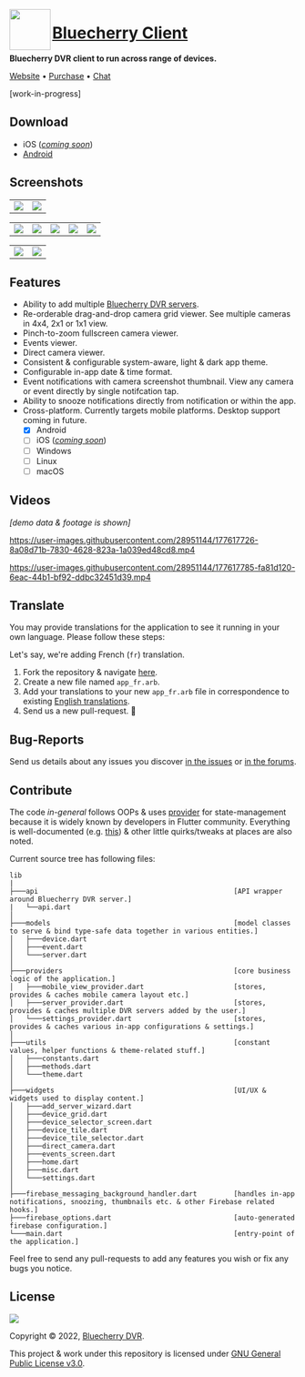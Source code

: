 <img align="left" src="https://avatars.githubusercontent.com/u/618428?s=200&v=4" width="72" height="72"></img>

<h1 align="left"><a href="https://www.bluecherrydvr.com/">Bluecherry Client</a></h1>

**Bluecherry DVR client to run across range of devices.**

<a href="https://www.bluecherrydvr.com/">Website</a> •
<a href="https://www.bluecherrydvr.com/product/v3license/">Purchase</a> •
<a href="https://www.bluecherrydvr.com/chat/">Chat</a>

[work-in-progress]

## Download

<!-- TODO: Add links. -->

- iOS ([_coming soon_](https://github.com/bluecherrydvr/unity/issues/5))
- [Android](https://github.com/bluecherrydvr/unity/releases/tag/vnext)

## Screenshots

<table>
  <tr>
    <td>
      <img src="https://user-images.githubusercontent.com/28951144/177609508-3af6c12b-4579-4c05-813b-6607973ab665.jpg"></img>
    </td>
    <td>
      <img src="https://user-images.githubusercontent.com/28951144/177609575-fde660f3-ab03-4d8a-bfd7-a97542e4ed8c.jpg"></img>
    </td>
  </tr>
</table>
<table>
  <tr>
    <td>
      <img src="https://user-images.githubusercontent.com/28951144/177609733-07d7fdd2-24bb-4977-98b4-8d04d4425950.jpg"></img>
    </td>
    <td>
      <img src="https://user-images.githubusercontent.com/28951144/177609754-0f993bd7-bf11-43ba-8d88-5c25cf6c4a01.jpg"></img>
    </td>
    <td>
      <img src="https://user-images.githubusercontent.com/28951144/177609742-57d93982-8b85-4ea8-b172-9f131a701459.jpg"></img>
    </td>
    <td>
      <img src="https://user-images.githubusercontent.com/28951144/177610286-43e8b910-a44c-40f8-a773-4f7752fa360d.jpg"></img>
    </td>
    <td>
      <img src="https://user-images.githubusercontent.com/28951144/177610405-7b528cb2-e24d-4fda-85c9-b68cfd2bb0cc.jpg"></img>
    </td>
  </tr>
</table>
<table>
  <tr>
    <td>
      <img src="https://user-images.githubusercontent.com/28951144/177611699-21f16db0-04a6-4fd4-a1d9-e961dce3f40e.jpg"></img>
    </td>
    <td>
      <img src="https://user-images.githubusercontent.com/28951144/177611704-0c79353e-f8fe-43b5-b63d-188d25325df2.jpg"></img>
    </td>
  </tr>
</table>

## Features

- Ability to add multiple [Bluecherry DVR servers](https://www.bluecherrydvr.com/downloads/).
- Re-orderable drag-and-drop camera grid viewer. See multiple cameras in 4x4, 2x1 or 1x1 view.
- Pinch-to-zoom fullscreen camera viewer.
- Events viewer.
- Direct camera viewer.
- Consistent & configurable system-aware, light & dark app theme.
- Configurable in-app date & time format.
- Event notifications with camera screenshot thumbnail. View any camera or event directly by single notifcation tap.
- Ability to snooze notifications directly from notification or within the app.
- Cross-platform. Currently targets mobile platforms. Desktop support coming in future.
  - [x] Android
  - [ ] iOS ([_coming soon_](https://github.com/bluecherrydvr/unity/issues/5))
  - [ ] Windows
  - [ ] Linux
  - [ ] macOS

## Videos

_[demo data & footage is shown]_

https://user-images.githubusercontent.com/28951144/177617726-8a08d71b-7830-4628-823a-1a039ed48cd8.mp4

https://user-images.githubusercontent.com/28951144/177617785-fa81d120-6eac-44b1-bf92-ddbc32451d39.mp4

## Translate

You may provide translations for the application to see it running in your own language. Please follow these steps:

Let's say, we're adding French (`fr`) translation.

1. Fork the repository & navigate [here](https://github.com/bluecherrydvr/unity/tree/main/lib/l10n).
2. Create a new file named `app_fr.arb`.
3. Add your translations to your new `app_fr.arb` file in correspondence to existing [English translations](https://github.com/bluecherrydvr/unity/tree/main/lib/l10n/app_en.arb).
4. Send us a new pull-request. 🎉

## Bug-Reports

Send us details about any issues you discover [in the issues](https://github.com/bluecherrydvr/unity/issues) or [in the forums](https://forums.bluecherrydvr.com/).

## Contribute

The code _in-general_ follows OOPs & uses [provider](https://github.com/rrousselGit/provider) for state-management because it is widely known by developers in Flutter community.
Everything is well-documented (e.g. [this](https://github.com/bluecherrydvr/unity/blob/fce2aad3213298f70e91eb549a71699826e5c6e4/lib/providers/mobile_view_provider.dart#L28-L35)) & other little quirks/tweaks at places are also noted.

Current source tree has following files:

```
lib
|
├───api                                                [API wrapper around Bluecherry DVR server.]
|   └──api.dart
│
├───models                                             [model classes to serve & bind type-safe data together in various entities.]
│   ├───device.dart
│   ├───event.dart
│   └───server.dart
│
├───providers                                          [core business logic of the application.]
│   ├───mobile_view_provider.dart                      [stores, provides & caches mobile camera layout etc.]
│   ├───server_provider.dart                           [stores, provides & caches multiple DVR servers added by the user.]
│   └───settings_provider.dart                         [stores, provides & caches various in-app configurations & settings.]
│
├───utils                                              [constant values, helper functions & theme-related stuff.]
│   ├───constants.dart
│   ├───methods.dart
│   └───theme.dart
│
├───widgets                                            [UI/UX & widgets used to display content.]
│   ├───add_server_wizard.dart
│   ├───device_grid.dart
│   ├───device_selector_screen.dart
│   ├───device_tile.dart
│   ├───device_tile_selector.dart
│   ├───direct_camera.dart
│   ├───events_screen.dart
│   ├───home.dart
│   ├───misc.dart
│   └───settings.dart
│
├───firebase_messaging_background_handler.dart         [handles in-app notifications, snoozing, thumbnails etc. & other Firebase related hooks.]
├───firebase_options.dart                              [auto-generated firebase configuration.]
└───main.dart                                          [entry-point of the application.]

```

Feel free to send any pull-requests to add any features you wish or fix any bugs you notice.

## License

[![](https://camo.githubusercontent.com/317e8956b95d7cd7ebdc2a75b836f19dee3c1ae5fa0fce5b277338e648880d4f/68747470733a2f2f7777772e676e752e6f72672f67726170686963732f67706c76332d3132377835312e706e67)](https://www.gnu.org/licenses/gpl-3.0.en.html)

Copyright © 2022, [Bluecherry DVR](https://www.bluecherrydvr.com/).

This project & work under this repository is licensed under [GNU General Public License v3.0](https://www.gnu.org/licenses/gpl-3.0.en.html).
